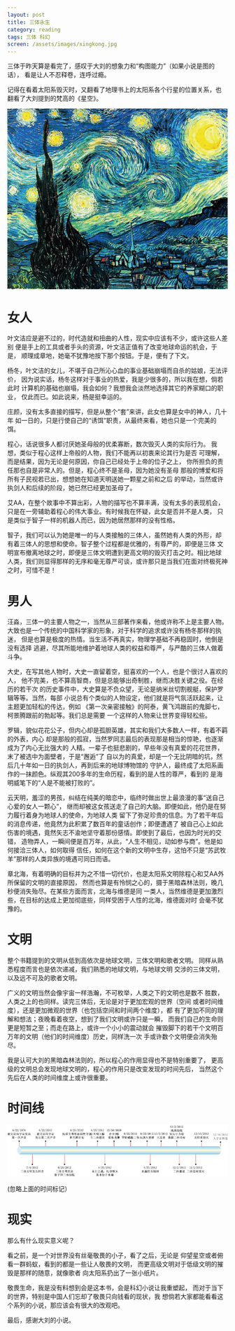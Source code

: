```yaml
---
layout: post
title: 三体永生
category: reading
tags: 三体 科幻
screen: /assets/images/xingkong.jpg
---
```


三体于昨天算是看完了，感叹于大刘的想象力和“构图能力”（如果小说是图的话），
看是让人不忍释卷，连呼过瘾。

记得在看着太阳系毁灭时，又翻看了地理书上的太阳系各个行星的位置关系，也
翻看了大刘提到的梵高的《星空》。

![星空](/assets/images/xingkong.jpg)

# 女人

叶文洁应是避不过的，时代造就和扭曲的人性，现实中应该有不少，或许这些人差别
便是手上的工具或者手头的资源，叶文洁正值有了改变地球命运的机会，于是，
顺理成章地，她毫不犹豫地按下那个按钮。于是，便有了下文。

杨冬，叶文洁的女儿，不堪于自己所沁心血的事业基础崩塌而自杀的姑娘，无法评价，
因为说实话，杨冬这样对于事业的热爱，我是少很多的，所以我在想，倘若此时
计算机的基础也崩塌，我会如何？我想我会淡然地选择其它的养家糊口的职业，
仅此而已。如此说来，杨是挺幸运的。

庄颜，没有太多直接的描写，但是从整个“套”来讲，此女也算是女中的神人，几十年
如一日的，只是行使自己的“诱饵”职责，从最终来看，她也只是一个完美的
饵。

程心，话说很多人都讨厌她圣母般的优柔寡断，数次毁灭人类的实际行为。
我想，类似于程心这样上帝般的人物，我们不能再以初衷来论其行为是否
可理解，而是结果，因为无论是何原因，你自己已经处于上帝的位子之上，
你所担负的责任那也自是非常人的。但是，程心终不是圣母，因为她没有圣母
那般的博爱和将所有子民视若已出，想想她在知道天明送她一颗星之前和之后
的举动，当然或许执剑人和后续的阶段，她已然已经更加圣母了。


艾AA，在整个故事中不算出彩，人物的描写也不算丰满，没有太多的表现机会，
只是在一旁辅助着程心的伟大事业。有时候我在怀疑，此女是否并不是人类，
只是类似于智子一样的机器人而已，因为她居然那样的没有性格。

智子，我们可以认为她是唯一的与人类接触的三体人，虽然她有人类的外形，却
有着三体人的思想和使命。智子整个过程都是优雅的，有尊严的，即便是三体
文明宣布撤离地球之时，即便是三体文明遭到更高文明的毁灭打击之时。相比地球
人类，我们则显得那样的无序和毫无尊严可谈，或许那只是当我们在面对终极死神
之时，可惜不是！




# 男人


汪淼，三体一的主要人物之一，当然从三部著作来看，他或许称不上是主要人物。
大致也是一个传统的中国科学家的形象，对于科学的追求或许没有杨冬那样的执迷，
但是也算是极度的热情。当生活不再真实，物理学基础不再稳固时，他倒是没有选择
逃避，尽其所能地维护着地球人类的权益和尊严，与严酷的三体人做着斗争。

大史，在写其他人物时，大史一直留着空，挺喜欢的一个人，也是个很讨人喜欢的人，
他不完美，也不算高智商，但是总能够出奇制胜，继而决胜关键之役。在经历的若干次
的历史事件中，大史算是不负众望，无论是纳米丝切割舰艇，保护罗辑等等。当然，每部
小说总有个类似的人物设定，他们就是将气氛活跃起来，让主题更加轻松的传达，例如
《第一次亲密接触》的阿泰，黄飞鸿跟前的鬼脚七，柯景腾跟前的勃起等。我们总是需要
一个这样的人物来让世界变得轻松些。

罗辑，貌似花花公子，但内心却是孤胆英雄，其实和我们大多数人一样，有着不羁的外表，内心
却是那般的孤寂，当然罗同志最后的表现那是相当的惊艳，也逐渐成为了内心无比强大的
人精。一辈子也挺悲剧的，早些年没有真爱的花花世界，末了被选中为面壁者，于是“邂逅”了
自以为的真爱，却是一个无比阴暗的坑，然后几十年如一日的执剑人，再到后来的地球博物馆的
守护人，最终成了太阳系画作的一抹颜色。纵观其200多年的生命历程，看到的是人性的尊严，看到的
是海明威笔下的“人是不能被打败的”。

云天明，羞涩的男孩，纠结在纯美的暗恋中，临终时做出世上最浪漫的事“送自己心爱的女人一颗心”，
继而却被这女孩送走了自己的大脑。即便如此，他仍是在努力履行着身为地球人的使命，为地球人类
留下了弥足珍贵的信息。为了若干年后的消息传递，他竟然为此积累了数百年的童话创作；即便遭遇了
被自己心上如此伤害的境遇，竟然矢志不渝地坚守着那份感情。即使到了最后，也因为时光的交错，
造物弄人，一瞬间便是百万年，从此，“人生不相见，动如参与商”。他是如何接洽三体人，如何取得
信任，如何在这个新的文明中生存，这怕不只是“苏武牧羊”那样的人类异族的境遇可同日而语。

章北海，有着明确的目标并为之不惜一切代价，也是太阳系文明除程心和艾AA外所保留的文明的直接原因，
然而也算是有怜悯之心的，摄于黑暗森林法则，晚几秒便消失殆尽。在某些方面而言，北海与维德是同
一类人，当然维德是更加激烈些，在目标的达成上更加彻底些，同样受困于人性的北海，维德面对时
会毫不犹豫的。




# 文明


整个书籍提到的文明从低到高依次是地球文明，三体文明和歌者文明。
同样从熟悉程度而言也是依次递减，我们熟悉的地球文明，与地球文明
交涉的三体文明，以及远不可及的歌者文明。

广义的文明当然会像宇宙一样浩瀚，不可枚举，人类之下的文明也是数不
胜数，人类之上的也同样。读完三体后，无论是对于更加宏观的世界（空间
或者时间维度），还是更加微观的世界（也包括空间和时间两个维度），都
有了更加不同的理解和想法；夜晚看着夜空，想到了我们文明或许只是一瞬，
而我们自己的生命则更是短暂之至；而走在路上，或许一个小小的震动就会
摧毁脚下的若干个文明百万年的文明（他们的时间维度）历史，同样洗一次
手或许数个文明便会消失殆尽。

我是认可大刘的黑暗森林法则的，所以程心的作用显得也不是特别重要了，
更高级的文明总会发现地球文明的，程心的作用只是改变发现的时间先后，
当然这个先后在人类的时间维度上或许很重要。


# 时间线

![时间线](/assets/images/threebody.png)


(忽略上面的时间标记）

# 现实

那么有什么现实意义呢？

看之前，是一个对世界没有丝毫敬畏的小子，看了之后，无论是
仰望星空或者俯看一群蚂蚁，看到的都是一些让人敬畏的文明，
而更高级文明对于低级文明的摧毁是那样的随意，就像歌者
向太阳系扔出了一张小纸片。

敬畏生命，我是没有料想到会是这本书，会是科幻小说让我重塑起，
而对于当下的世界，特别是中国人们忘却了敬畏只向钱看的现状，我
想倘若大家都能看看这个系列的小说，那应该会有很大的改观吧。

最后，感谢大刘的小说。



